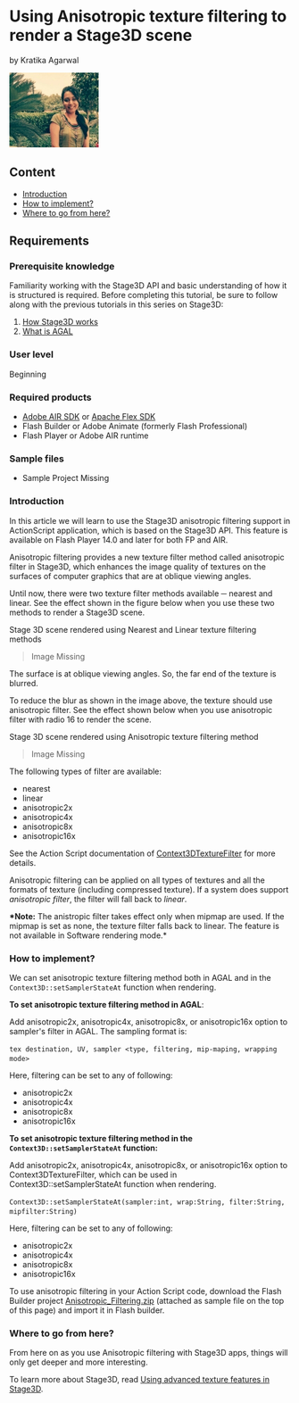 # Using Anisotropic texture filtering to render a Stage3D scene

by Kratika Agarwal

![Kratika Agarwal](img/1446808297797.jpg)

## Content

- [Introduction](#introduction)
- [How to implement?](#how-to-implement)
- [Where to go from here?](#where-to-go-from-here)

## Requirements

### Prerequisite knowledge

Familiarity working with the Stage3D API and basic understanding of how it is
structured is required. Before completing this tutorial, be sure to follow along
with the previous tutorials in this series on Stage3D:

1.  [How Stage3D works](../../flashplayer/articles/how-stage3d-works.md)
2.  [What is AGAL](../../flashplayer/articles/what-is-agal.md)

### User level

Beginning

### Required products

- [Adobe AIR SDK](https://airsdk.dev/) or
  [Apache Flex SDK](https://flex.apache.org)
- Flash Builder or Adobe Animate (formerly Flash Professional)
- Flash Player or Adobe AIR runtime

### Sample files

- Sample Project Missing
<!-- - [Anisotropic_Filtering.zip](/web/20160624123431/http://www.adobe.com/content/dotcom/en/devnet/actionscript/articles/using-stage3d-anisotropic-filtering/_jcr_content/articlePrerequistes/multiplefiles/node_1462188594690/file.res/Anisotropic_Filtering.zip)
  (36 KB)-->

### Introduction

In this article we will learn to use the Stage3D anisotropic filtering support
in ActionScript application, which is based on the Stage3D API. This feature is
available on Flash Player 14.0 and later for both FP and AIR.

Anisotropic filtering provides a new texture filter method called anisotropic
filter in Stage3D, which enhances the image quality of textures on the surfaces
of computer graphics that are at oblique viewing angles.

Until now, there were two texture filter methods available ─ nearest and linear.
See the effect shown in the figure below when you use these two methods to
render a Stage3D scene.

Stage 3D scene rendered using Nearest and Linear texture filtering methods

> Image Missing

<!-- ![file](./using-stage3d-anisotropic-filtering/1462183483881.png)-->

The surface is at oblique viewing angles. So, the far end of the texture is
blurred.

To reduce the blur as shown in the image above, the texture should use
anisotropic filter. See the effect shown below when you use anisotropic filter
with radio 16 to render the scene.

Stage 3D scene rendered using Anisotropic texture filtering method

> Image Missing

<!--
![Stage 3D scene rendered using Anisotropic texture filtering method](./using-stage3d-anisotropic-filtering/1462184305563.png)--->

The following types of filter are available:

- nearest
- linear
- anisotropic2x
- anisotropic4x
- anisotropic8x
- anisotropic16x

See the Action Script documentation of
[Context3DTextureFilter](https://help.adobe.com/en_US/FlashPlatform/reference/actionscript/3/flash/display3D/Context3DTextureFilter.html)
for more details.

Anisotropic filtering can be applied on all types of textures and all the
formats of texture (including compressed texture). If a system does support
_anisotropic filter_, the filter will fall back to _linear_.

**\*Note:** The anistropic filter takes effect only when mipmap are used. If the
mipmap is set as none, the texture filter falls back to linear. The feature is
not available in Software rendering mode.\*

### How to implement?

We can set anisotropic texture filtering method both in AGAL and in the
`Context3D::setSamplerStateAt` function when rendering.

**To set anisotropic texture filtering method in AGAL**:

Add anisotropic2x, anisotropic4x, anisotropic8x, or anisotropic16x option to
sampler's filter in AGAL. The sampling format is:

`tex destination, UV, sampler <type, filtering, mip-maping, wrapping mode>`

Here, filtering can be set to any of following:

- anisotropic2x
- anisotropic4x
- anisotropic8x
- anisotropic16x

**To set anisotropic texture filtering method in the
`Context3D::setSamplerStateAt` function:**

Add anisotropic2x, anisotropic4x, anisotropic8x, or anisotropic16x option to
Context3DTextureFilter, which can be used in Context3D::setSamplerStateAt
function when rendering.

`Context3D::setSamplerStateAt(sampler:int, wrap:String, filter:String, mipfilter:String)`

Here, filtering can be set to any of following:

- anisotropic2x
- anisotropic4x
- anisotropic8x
- anisotropic16x

To use anisotropic filtering in your Action Script code, download the Flash
Builder project <u>Anisotropic_Filtering.zip</u> (attached as sample file on the
top of this page) and import it in Flash builder.

### Where to go from here?

From here on as you use Anisotropic filtering with Stage3D apps, things will
only get deeper and more interesting.

To learn more about Stage3D, read
[Using advanced texture features in Stage3D](../../flashruntimes/articles/using-advanced-texture-features-in-stage3d.md).
